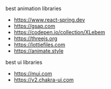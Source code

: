best animation libraries

- https://www.react-spring.dev
- https://gsap.com
- https://codepen.io/collection/XLebem
- https://threejs.org
- https://lottiefiles.com
- https://animate.style

 best ui libraries

 - https://mui.com
 - https://v2.chakra-ui.com

